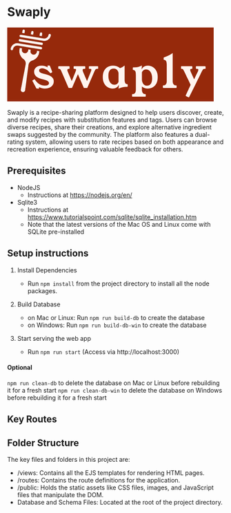 # Swaply

![Logo](public/images/logo.png)

Swaply is a recipe-sharing platform designed to help users discover, create, and modify recipes with substitution features and tags. Users can browse diverse recipes, share their creations, and explore alternative ingredient swaps suggested by the community. The platform also features a dual-rating system, allowing users to rate recipes based on both appearance and recreation experience, ensuring valuable feedback for others. 


## Prerequisites

* NodeJS 
    - Instructions at https://nodejs.org/en/
* Sqlite3 
    - Instructions at https://www.tutorialspoint.com/sqlite/sqlite_installation.htm 
    - Note that the latest versions of the Mac OS and Linux come with SQLite pre-installed

## Setup instructions 

1. Install Dependencies 
    - Run ```npm install``` from the project directory to install all the node packages.

2. Build Database
   - on Mac or Linux: Run ```npm run build-db``` to create the database 
   - on Windows: Run ```npm run build-db-win``` to create the database 

3. Start serving the web app
   * Run ```npm run start``` (Access via http://localhost:3000)

 #### Optional
 
```npm run clean-db``` to delete the database on Mac or Linux before rebuilding it for a fresh start
```npm run clean-db-win``` to delete the database on Windows before rebuilding it for a fresh start

## Key Routes



## Folder Structure 

The key files and folders in this project are:
- /views: Contains all the EJS templates for rendering HTML pages.
- /routes: Contains the route definitions for the application.
- /public: Holds the static assets like CSS files, images, and JavaScript files that manipulate the DOM.
- Database and Schema Files: Located at the root of the project directory.
